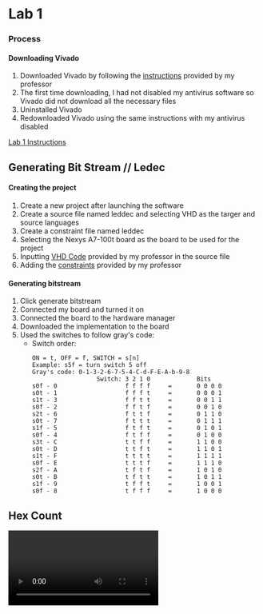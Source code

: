 # Lab 1 
### Process

#### Downloading Vivado
1. Downloaded Vivado by following the [instructions](https://github.com/kevinwlu/dsd/tree/master/Nexys-A7) provided by my professor
2. The first time downloading, I had not disabled my antivirus software so Vivado did not download all the necessary files
3. Uninstalled Vivado
4. Redownloaded Vivado using the same instructions with my antivirus disabled

[Lab 1 Instructions](https://github.com/kevinwlu/dsd/tree/master/Nexys-A7/Lab-1)

## Generating Bit Stream // Ledec

#### Creating the project
1. Create a new project after launching the software
2. Create a source file named leddec and selecting VHD as the targer and source languages
3. Create a constraint file named leddec
4. Selecting the Nexys A7-100t  board as the board to be used for the project
5. Inputting [VHD Code](https://github.com/kevinwlu/dsd/blob/master/Nexys-A7/Lab-1/leddec.vhd) provided by my professor in the source file
6. Adding the [constraints](https://github.com/kevinwlu/dsd/blob/master/Nexys-A7/Lab-1/leddec.xdc) provided by my professor


#### Generating bitstream
1. Click generate bitstream
2. Connected my board and turned it on
3. Connected the board to the hardware manager
4. Downloaded the implementation to the board
5. Used the switches to follow gray's code:
    - Switch order:
      ```
      ON = t, OFF = f, SWITCH = s[n]
      Example: s5f = turn switch 5 off
      Gray's code: 0-1-3-2-6-7-5-4-C-d-F-E-A-b-9-8
                        Switch: 3 2 1 0             Bits
      s0f - 0                   f f f f     =       0 0 0 0
      s0t - 1                   f f f t     =       0 0 0 1
      s1t - 3                   f f t t     =       0 0 1 1
      s0f - 2                   f f t f     =       0 0 1 0
      s2t - 6                   f t t f     =       0 1 1 0
      s0t - 7                   f t t t     =       0 1 1 1
      s1f - 5                   f t f t     =       0 1 0 1
      s0f - 4                   f t f f     =       0 1 0 0
      s3t - C                   t t f f     =       1 1 0 0
      s0t - D                   t t f t     =       1 1 0 1
      s1t - F                   t t t t     =       1 1 1 1
      s0f - E                   t t t f     =       1 1 1 0
      s2f - A                   t f t f     =       1 0 1 0
      s0t - B                   t f t t     =       1 0 1 1
      s1f - 9                   t f f t     =       1 0 0 1
      s0f - 8                   t f f f     =       1 0 0 0
      ```


## Hex Count

![leddec hex counter gif.mov](https://github.com/Jonathan-Cho/CPE-487/blob/main/Lab1/leddec%20hex%20counter%20gif.mov)
